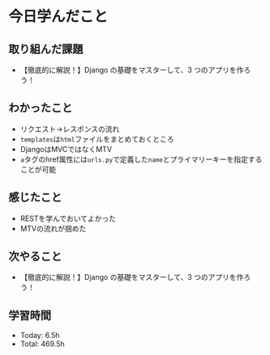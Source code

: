 # 今日学んだこと
## 取り組んだ課題
- 【徹底的に解説！】Django の基礎をマスターして、3 つのアプリを作ろう！
## わかったこと
- リクエスト→レスポンスの流れ
- `templates`は`html`ファイルをまとめておくところ
- DjangoはMVCではなくMTV
- `a`タグのhref属性には`urls.py`で定義した`name`とプライマリーキーを指定することが可能
## 感じたこと
- RESTを学んでおいてよかった
- MTVの流れが掴めた
## 次やること
- 【徹底的に解説！】Django の基礎をマスターして、3 つのアプリを作ろう！
## 学習時間
- Today: 6.5h
- Total: 469.5h